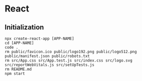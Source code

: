 # React
## Initialization
    npx create-react-app [APP-NAME]
    cd [APP-NAME]
    code .
    rm public/favicon.ico public/logo192.png public/logo512.png public/manifest.json public/robots.txt
    rm src/App.css src/App.test.js src/index.css src/logo.svg src/reportWebVitals.js src/setUpTests.js
    rm README.md
    npm start

